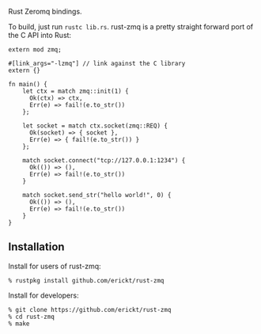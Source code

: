 Rust Zeromq bindings.

To build, just run `rustc lib.rs`. rust-zmq is a pretty straight forward
port of the C API into Rust:

    extern mod zmq;

    #[link_args="-lzmq"] // link against the C library
    extern {}

    fn main() {
        let ctx = match zmq::init(1) {
          Ok(ctx) => ctx,
          Err(e) => fail!(e.to_str())
        };

        let socket = match ctx.socket(zmq::REQ) {
          Ok(socket) => { socket },
          Err(e) => { fail!(e.to_str()) }
        };

        match socket.connect("tcp://127.0.0.1:1234") {
          Ok(()) => (),
          Err(e) => fail!(e.to_str())
        }

        match socket.send_str("hello world!", 0) {
          Ok(()) => (),
          Err(e) => fail!(e.to_str())
        }
    }


Installation
------------

Install for users of rust-zmq:

    % rustpkg install github.com/erickt/rust-zmq

Install for developers:

    % git clone https://github.com/erickt/rust-zmq
    % cd rust-zmq
    % make
